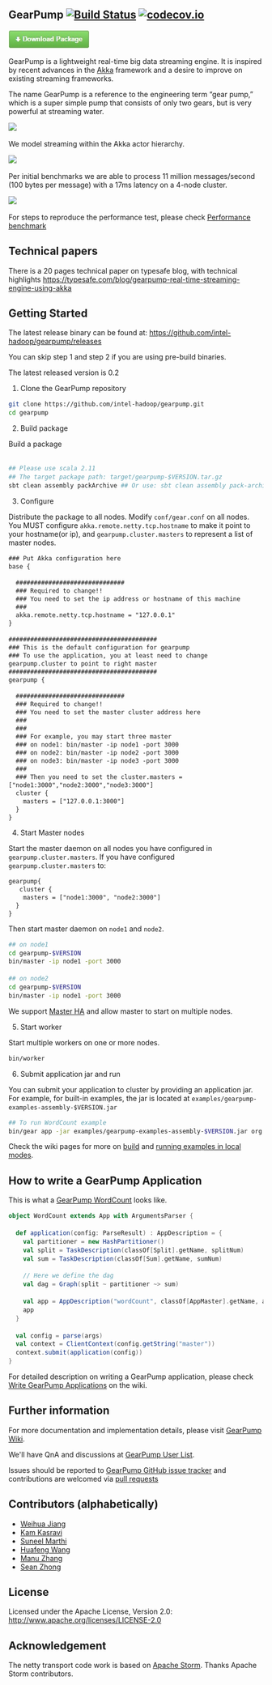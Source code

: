 ## GearPump [![Build Status](https://travis-ci.org/intel-hadoop/gearpump.svg?branch=master)](https://travis-ci.org/intel-hadoop/gearpump?branch=master) [![codecov.io](https://codecov.io/github/intel-hadoop/gearpump/coverage.svg?branch=master)](https://codecov.io/github/intel-hadoop/gearpump?branch=master)

[![download](https://raw.githubusercontent.com/clockfly/icons/master/gearpump-0.2-rc1.jpg)](https://github.com/intel-hadoop/gearpump/releases/download/0.2-rc1/binary-gearpump-0.2-rc1.tar.gz)
 
GearPump is a lightweight real-time big data streaming engine. It is inspired by recent advances in the [Akka](https://github.com/akka/akka) framework and a desire to improve on existing streaming frameworks.

The	name	GearPump	is	a	reference to	the	engineering term “gear	pump,”	which	is	a	super simple
pump	that	consists of	only	two	gears,	but	is	very	powerful at	streaming water.

![](https://raw.githubusercontent.com/clockfly/gearpump/master/doc/logo/logo.png)

We model streaming within the Akka actor hierarchy.

![](https://raw.githubusercontent.com/intel-hadoop/gearpump/master/doc/actor_hierarchy.png)

Per initial benchmarks we are able to process 11 million messages/second (100 bytes per message) with a 17ms latency on a 4-node cluster.

![](https://raw.githubusercontent.com/intel-hadoop/gearpump/master/doc/dashboard.png)

For steps to reproduce the performance test, please check [Performance benchmark](https://github.com/intel-hadoop/gearpump/wiki/How-we-do-benchmark)

## Technical papers
There is a 20 pages technical paper on typesafe blog, with technical highlights https://typesafe.com/blog/gearpump-real-time-streaming-engine-using-akka


## Getting Started

The latest release binary can be found at: https://github.com/intel-hadoop/gearpump/releases

You can skip step 1 and step 2 if you are using pre-build binaries.

The latest released version is 0.2

1. Clone the GearPump repository

  ```bash
  git clone https://github.com/intel-hadoop/gearpump.git
  cd gearpump
  ```

2. Build package

  Build a package

  ```bash
  
  ## Please use scala 2.11
  ## The target package path: target/gearpump-$VERSION.tar.gz
  sbt clean assembly packArchive ## Or use: sbt clean assembly pack-archive
  ```

3. Configure
  
  Distribute the package to all nodes. Modify `conf/gear.conf` on all nodes. You MUST configure ```akka.remote.netty.tcp.hostname``` to make it point to your hostname(or ip), and `gearpump.cluster.masters` to represent a list of master nodes.

  ```
  ### Put Akka configuration here
  base {

    ##############################
    ### Required to change!!
    ### You need to set the ip address or hostname of this machine
    ###
    akka.remote.netty.tcp.hostname = "127.0.0.1"
  }

  #########################################
  ### This is the default configuration for gearpump
  ### To use the application, you at least need to change gearpump.cluster to point to right master
  #########################################
  gearpump {

    ##############################
    ### Required to change!!
    ### You need to set the master cluster address here
    ###
    ###
    ### For example, you may start three master
    ### on node1: bin/master -ip node1 -port 3000
    ### on node2: bin/master -ip node2 -port 3000
    ### on node3: bin/master -ip node3 -port 3000
    ###
    ### Then you need to set the cluster.masters = ["node1:3000","node2:3000","node3:3000"]
    cluster {
      masters = ["127.0.0.1:3000"]
    }
  }
  ```

4. Start Master nodes
 
  Start the master daemon on all nodes you have configured in `gearpump.cluster.masters`. If you have configured `gearpump.cluster.masters` to:
  
  ```
  gearpump{
     cluster {
      masters = ["node1:3000", "node2:3000"]
    }
  }
  ```
  
  Then start master daemon on ```node1``` and ```node2```.

  ```bash
  ## on node1
  cd gearpump-$VERSION
  bin/master -ip node1 -port 3000
  
  ## on node2
  cd gearpump-$VERSION
  bin/master -ip node1 -port 3000
  ```

  We support [Master HA](https://github.com/intel-hadoop/gearpump/wiki/Run-Examples#master-ha) and allow master to start on multiple nodes. 

5. Start worker

  Start multiple workers on one or more nodes. 
 
  ```bash
  bin/worker
  ```

6. Submit application jar and run

  You can submit your application to cluster by providing an application jar. For example, for built-in examples, the jar is located at `examples/gearpump-examples-assembly-$VERSION.jar`

  ```bash
  ## To run WordCount example
  bin/gear app -jar examples/gearpump-examples-assembly-$VERSION.jar org.apache.gearpump.streaming.examples.wordcount.WordCount -master node1:3000
  ```
  Check the wiki pages for more on [build](https://github.com/intel-hadoop/gearpump/wiki/Build) and [running examples in local modes](https://github.com/intel-hadoop/gearpump/wiki/Run-Examples).

## How to write a GearPump Application

This is what a [GearPump WordCount](https://github.com/intel-hadoop/gearpump/tree/master/examples/wordcount/src/main/scala/org/apache/gearpump/streaming/examples/wordcount) looks like.

  ```scala
  object WordCount extends App with ArgumentsParser {

    def application(config: ParseResult) : AppDescription = {
      val partitioner = new HashPartitioner()
      val split = TaskDescription(classOf[Split].getName, splitNum)
      val sum = TaskDescription(classOf[Sum].getName, sumNum)
      
      // Here we define the dag
      val dag = Graph(split ~ partitioner ~> sum)
      
      val app = AppDescription("wordCount", classOf[AppMaster].getName, appConfig, dag)
      app
    }
    
    val config = parse(args)
    val context = ClientContext(config.getString("master"))
    context.submit(application(config))
  }
  ```

For detailed description on writing a GearPump application, please check [Write GearPump Applications](https://github.com/intel-hadoop/gearpump/wiki/Write-GearPump-Applications) on the wiki.

## Further information

For more documentation and implementation details, please visit [GearPump Wiki](https://github.com/intel-hadoop/gearpump/wiki).

We'll have QnA and discussions at [GearPump User List](https://groups.google.com/forum/#!forum/gearpump-user).

Issues should be reported to [GearPump GitHub issue tracker](https://github.com/intel-hadoop/gearpump/issues) and contributions are welcomed via [pull requests](https://github.com/intel-hadoop/gearpump/pulls)

## Contributors (alphabetically)

* [Weihua Jiang](https://github.com/whjiang)
* [Kam Kasravi](https://github.com/kkasravi)
* [Suneel Marthi](https://github.com/smarthi)
* [Huafeng Wang](https://github.com/huafengw)
* [Manu Zhang](https://github.com/manuzhang)
* [Sean Zhong](https://github.com/clockfly)

## License

Licensed under the Apache License, Version 2.0: http://www.apache.org/licenses/LICENSE-2.0

## Acknowledgement

The netty transport code work is based on [Apache Storm](http://storm.apache.org). Thanks Apache Storm contributors.



